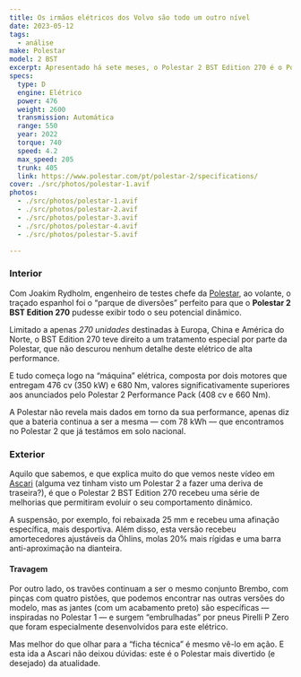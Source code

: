 ```yaml
---
title: Os irmãos elétricos dos Volvo são todo um outro nível
date: 2023-05-12
tags:
  - análise
make: Polestar
model: 2 BST
excerpt: Apresentado há sete meses, o Polestar 2 BST Edition 270 é o Polestar mais desportivo da atualidade e para mostrar aquilo de que este elétrico é capaz de fazer, a jovem marca sueca levou-o até ao circuito de Ascari.
specs:
  type: D
  engine: Elétrico
  power: 476
  weight: 2600
  transmission: Automática
  range: 550
  year: 2022
  torque: 740
  speed: 4.2
  max_speed: 205
  trunk: 405
  link: https://www.polestar.com/pt/polestar-2/specifications/
cover: ./src/photos/polestar-1.avif
photos:
  - ./src/photos/polestar-1.avif
  - ./src/photos/polestar-2.avif
  - ./src/photos/polestar-3.avif
  - ./src/photos/polestar-4.avif
  - ./src/photos/polestar-5.avif

---
```

### Interior
Com Joakim Rydholm, engenheiro de testes chefe da [Polestar](https://polestar.com), ao volante, o traçado espanhol foi o “parque de diversões” perfeito para que o **Polestar 2 BST Edition 270** pudesse exibir todo o seu potencial dinâmico.

Limitado a apenas *270 unidades* destinadas à Europa, China e América do Norte, o BST Edition 270 teve direito a um tratamento especial por parte da Polestar, que não descurou nenhum detalhe deste elétrico de alta performance.

E tudo começa logo na “máquina” elétrica, composta por dois motores que entregam 476 cv (350 kW) e 680 Nm, valores significativamente superiores aos anunciados pelo Polestar 2 Performance Pack (408 cv e 660 Nm).

A Polestar não revela mais dados em torno da sua performance, apenas diz que a bateria continua a ser a mesma — com 78 kWh — que encontramos no Polestar 2 que já testámos em solo nacional.

### Exterior
Aquilo que sabemos, e que explica muito do que vemos neste vídeo em [Ascari](#) (alguma vez tinham visto um Polestar 2 a fazer uma deriva de traseira?), é que o Polestar 2 BST Edition 270 recebeu uma série de melhorias que permitiram evoluir o seu comportamento dinâmico.

A suspensão, por exemplo, foi rebaixada 25 mm e recebeu uma afinação específica, mais desportiva. Além disso, esta versão recebeu amortecedores ajustáveis da Öhlins, molas 20% mais rígidas e uma barra anti-aproximação na dianteira.

#### Travagem
Por outro lado, os travões continuam a ser o mesmo conjunto Brembo, com pinças com quatro pistões, que podemos encontrar nas outras versões do modelo, mas as jantes (com um acabamento preto) são específicas — inspiradas no Polestar 1 — e surgem “embrulhadas” por pneus Pirelli P Zero que foram especialmente desenvolvidos para este elétrico.

Mas melhor do que olhar para a “ficha técnica” é mesmo vê-lo em ação. E esta ida a Ascari não deixou dúvidas: este é o Polestar mais divertido (e desejado) da atualidade.
